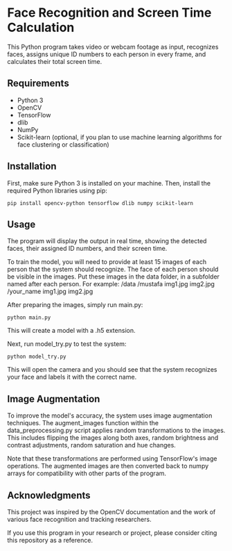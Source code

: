 # Face Recognition and Screen Time Calculation

This Python program takes video or webcam footage as input, recognizes faces, assigns unique ID numbers to each person in every frame, and calculates their total screen time.

## Requirements

- Python 3
- OpenCV
- TensorFlow
- dlib
- NumPy
- Scikit-learn (optional, if you plan to use machine learning algorithms for face clustering or classification)

## Installation

First, make sure Python 3 is installed on your machine. Then, install the required Python libraries using pip:

```shell
pip install opencv-python tensorflow dlib numpy scikit-learn
```
## Usage

The program will display the output in real time, showing the detected faces, their assigned ID numbers, and their screen time.

To train the model, you will need to provide at least 15 images of each person that the system should recognize. The face of each person should be visible in the images. Put these images in the data folder, in a subfolder named after each person. For example:
/data
    /mustafa
        img1.jpg
        img2.jpg
    /your_name
        img1.jpg
        img2.jpg

After preparing the images, simply run main.py:

```shell
python main.py
```

This will create a model with a .h5 extension.

Next, run model_try.py to test the system:
```shell
python model_try.py
```
This will open the camera and you should see that the system recognizes your face and labels it with the correct name.

## Image Augmentation

To improve the model's accuracy, the system uses image augmentation techniques. The augment_images function within the data_preprocessing.py script applies random transformations to the images. This includes flipping the images along both axes, random brightness and contrast adjustments, random saturation and hue changes.

Note that these transformations are performed using TensorFlow's image operations. The augmented images are then converted back to numpy arrays for compatibility with other parts of the program.


## Acknowledgments

This project was inspired by the OpenCV documentation and the work of various face recognition and tracking researchers.

If you use this program in your research or project, please consider citing this repository as a reference.